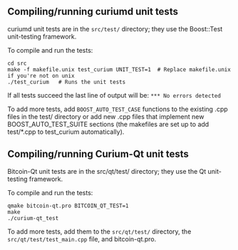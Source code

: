 Compiling/running curiumd unit tests
------------------------------------

curiumd unit tests are in the `src/test/` directory; they
use the Boost::Test unit-testing framework.

To compile and run the tests:

	cd src
	make -f makefile.unix test_curium UNIT_TEST=1  # Replace makefile.unix if you're not on unix
	./test_curium   # Runs the unit tests

If all tests succeed the last line of output will be:
`*** No errors detected`

To add more tests, add `BOOST_AUTO_TEST_CASE` functions to the existing
.cpp files in the test/ directory or add new .cpp files that
implement new BOOST_AUTO_TEST_SUITE sections (the makefiles are
set up to add test/*.cpp to test_curium automatically).


Compiling/running Curium-Qt unit tests
---------------------------------------

Bitcoin-Qt unit tests are in the src/qt/test/ directory; they
use the Qt unit-testing framework.

To compile and run the tests:

	qmake bitcoin-qt.pro BITCOIN_QT_TEST=1
	make
	./curium-qt_test

To add more tests, add them to the `src/qt/test/` directory,
the `src/qt/test/test_main.cpp` file, and bitcoin-qt.pro.
